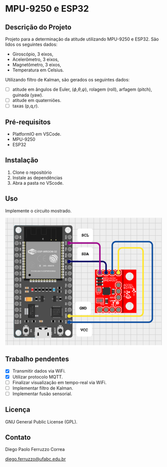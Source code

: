 # MPU-9250 e ESP32

## Descrição do Projeto

Projeto para a determinação da atitude utilizando MPU-9250 e ESP32. São lidos os seguintes  dados:

* Giroscópio, 3 eixos,
* Acelerômetro, 3 eixos,
* Magnetômetro, 3 eixos,
* Temperatura em Celsius.

Utilizando filtro de Kalman, são gerados os seguintes dados:

* [ ] atitude em ângulos de Euler, ($\phi$,$\theta$,$\psi$), rolagem (roll), arfagem (pitch), guinada (yaw).
* [ ] atitude em quaterniões.
* [ ] taxas (p,q,r).

## Pré-requisitos

* PlatformIO em VSCode.
* MPU-9250
* ESP32

## Instalação

1. Clone o repositório
2. Instale as dependências
3. Abra a pasta no VScode.

## Uso

Implemente o circuito mostrado.

![Diagrama do circuito](circuit_diagram.png)

## Trabalho pendentes

* [x] Transmitir dados via WiFi.
* [x] Utilizar protocolo MQTT.
* [ ] Finalizar visualização em tempo-real via WiFi.
* [ ] Implementar filtro de Kalman.
* [ ] Implementar fusão sensorial.

## Licença

GNU General Public License (GPL).

## Contato

Diego Paolo Ferruzzo Correa

diego.ferruzzo@ufabc.edu.br
